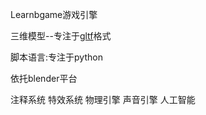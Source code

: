 Learnbgame游戏引擎

三维模型--专注于[gltf](https://github.com/KhronosGroup/glTF)格式

脚本语言:专注于python

依托blender平台

注释系统
特效系统
物理引擎
声音引擎
人工智能
